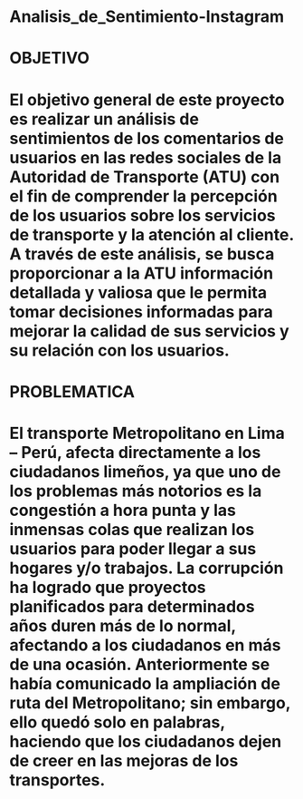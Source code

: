 # Analisis_de_Sentimiento-Instagram
# OBJETIVO
# El objetivo general de este proyecto es realizar un análisis de sentimientos de los comentarios de usuarios en las redes sociales de la Autoridad de Transporte (ATU) con el fin de comprender la percepción de los usuarios sobre los servicios de transporte y la atención al cliente. A través de este análisis, se busca proporcionar a la ATU información detallada y valiosa que le permita tomar decisiones informadas para mejorar la calidad de sus servicios y su relación con los usuarios.
# PROBLEMATICA
# ​El transporte Metropolitano en Lima – Perú, afecta directamente a los ciudadanos limeños, ya que uno de los problemas más notorios es la congestión a hora punta y las inmensas colas que realizan los usuarios para poder llegar a sus hogares y/o trabajos. La corrupción ha logrado que proyectos planificados para determinados años duren más de lo normal, afectando a los ciudadanos en más de una ocasión. Anteriormente se había comunicado la ampliación de ruta del Metropolitano; sin embargo, ello quedó solo en palabras, haciendo que los ciudadanos dejen de creer en las mejoras de los transportes.
